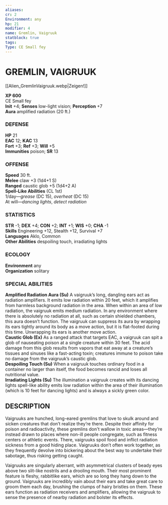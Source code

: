```yaml
---
aliases: 
cr: 2
Environment: any
hp: 21
modifier: 4
name: Gremlin, Vaigruuk
statblock: true
tags: 
Type: CE Small fey  
---
```

# GREMLIN, VAIGRUUK


[[Alien_GremlinVaigruuk.webp|Zeigen!]]

**XP 600**  
CE Small fey  
**Init** +4; **Senses** low-light vision; **Perception** +7  
**Aura** amplified radiation (20 ft.)

### DEFENSE

**HP** 21  
**EAC** 12; **KAC** 13  
**Fort** +3; **Ref** +3; **Will** +5  
**Immunities** poison; **SR** 13  

### OFFENSE

**Speed** 30 ft.  
**Melee** claw +3 (1d4+1 S)  
**Ranged** caustic glob +5 (1d4+2 A)  
**Spell-Like Abilities** (CL 1st)  
1/day—_grease_ (DC 15), _overheat_ (DC 15)  
At will—_dancing lights_, _detect radiation_

### STATISTICS

**STR** -1; **DEX** +4; **CON** +2; **INT** +1; **WIS** +0; **CHA** -1  
**Skills** Engineering +12, Stealth +12, Survival +7  
**Languages** Aklo, Common  
**Other Abilities** despoiling touch, irradiating lights

### ECOLOGY

**Environment** any  
**Organization** solitary

### SPECIAL ABILITIES

**Amplified Radiation Aura (Su)** A vaigruuk’s long, dangling ears act as radiation amplifiers. It emits low radiation within 20 feet, which it amplifies from harmless background radiation in the area. When within an area of low radiation, the vaigruuk emits medium radiation. In any environment where there is absolutely no radiation at all, such as certain shielded chambers, this aura doesn’t function. The vaigruuk can suppress its aura by wrapping its ears tightly around its body as a move action, but it is flat-footed during this time. Unwrapping its ears is another move action.  
**Caustic Glob (Ex)** As a ranged attack that targets EAC, a vaigruuk can spit a glob of nauseating poison at a single creature within 30 feet. The acid damage from this glob results from vapors that eat away at a creature’s tissues and sinuses like a fast-acting toxin; creatures immune to poison take no damage from the vaigruuk’s caustic glob.  
**Despoiling Touch (Su)** When a vaigruuk touches ordinary food in a container no larger than itself, the food becomes rancid and loses all nutritional value.  
**Irradiating Lights (Su)** The illumination a vaigruuk creates with its dancing lights spell-like ability emits low radiation within the area of their illumination (which is 10 feet for dancing lights) and is always a sickly green color.

## DESCRIPTION

Vaigruuks are hunched, long-eared gremlins that love to skulk around and sicken creatures that don’t realize they’re there. Despite their affinity for poison and radioactivity, these gremlins don't wallow in toxic areas—they’re instead drawn to places where non-ill people congregate, such as fitness centers or athletic events. There, vaigruuks spoil food and inflict radiation sickness from a good hiding place. Vaigruuks don’t often work together, as they frequently devolve into bickering about the best way to undertake their sabotage, thus risking getting caught.  
  
Vaigruuks are singularly aberrant, with asymmetrical clusters of beady eyes above two slit-like nostrils and a drooling mouth. Their most prominent feature is fleshy, rabbitlike ears, which are so long they hang down to the ground. Vaigruuks are incredibly vain about their ears and take great care to groom them each day, brushing the clumps of hairy bristles on them. These ears function as radiation receivers and amplifiers, allowing the vaigruuk to sense the presence of nearby radiation and bolster its effects.

